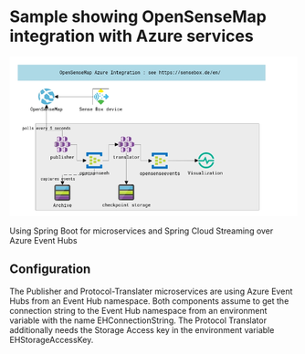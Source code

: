 # Sample showing OpenSenseMap integration with Azure services

![None](./assets/HighlevelArchitecture.PNG) 

Using Spring Boot for microservices and Spring Cloud Streaming over Azure Event Hubs

## Configuration

The Publisher and Protocol-Translater microservices are using Azure Event Hubs from an Event Hub namespace. Both components assume to get the connection string to the Event Hub namespace from an environment variable with the name EHConnectionString. The Protocol Translator additionally needs the Storage Access key in the environment variable EHStorageAccessKey.

